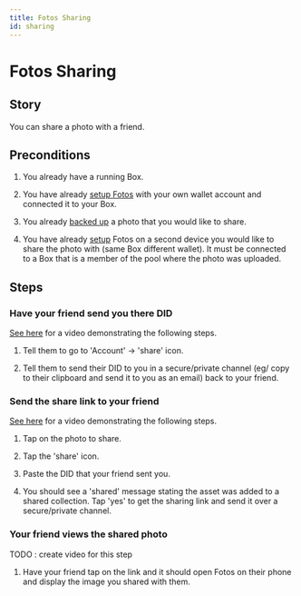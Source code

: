 ```yaml
---
title: Fotos Sharing
id: sharing
---
```


# Fotos Sharing

## Story

You can share a photo with a friend.

## Preconditions

1. You already have a running Box.

2. You have already [setup Fotos](./setup) with your own wallet account and connected it to your Box.

3. You already [backed up](./backup) a photo that you would like to share.

4. You have already [setup](./setup) Fotos on a second device you would like to share the photo with (same Box different wallet).  It must be connected to a Box that is a member of the pool where the photo was uploaded.

## Steps

### Have your friend send you there DID

[See here](https://drive.google.com/file/d/1BszC5wGTWHuMsGUlCvp9tvPxKFbWmz5A/view?usp=sharing) for a video demonstrating the following steps.

1. Tell them to go to 'Account' -> 'share' icon.

2. Tell them to send their DID to you in a secure/private channel (eg/ copy to their clipboard and send it to you as an email) back to your friend.

### Send the share link to your friend

[See here](https://drive.google.com/file/d/1Btz-8EMqNHZW3OiEl3ioMDidcuIvztAa/view?usp=sharing) for a video demonstrating the following steps.

1.  Tap on the photo to share.

2.  Tap the 'share' icon.

3.  Paste the DID that your friend sent you.

4.  You should see a 'shared' message stating the asset was added to a shared collection.  Tap 'yes' to get the sharing link and send it over a secure/private channel.

### Your friend views the shared photo

TODO : create video for this step

1.  Have your friend tap on the link and it should open Fotos on their phone and display the image you shared with them.
